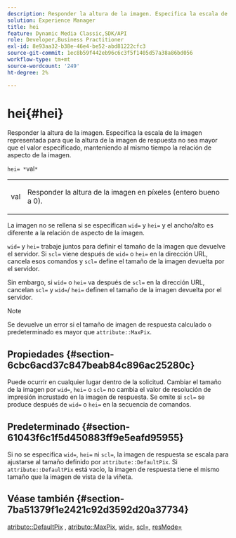 ```yaml
---
description: Responder la altura de la imagen. Especifica la escala de la imagen representada para que la altura de la imagen de respuesta no sea mayor que el valor especificado, manteniendo al mismo tiempo la relación de aspecto de la imagen.
solution: Experience Manager
title: hei
feature: Dynamic Media Classic,SDK/API
role: Developer,Business Practitioner
exl-id: 8e93aa32-b38e-46e4-be52-abd81222cfc3
source-git-commit: 1ec8b59f442eb96c6c3f5f1405d57a38a86bd056
workflow-type: tm+mt
source-wordcount: '249'
ht-degree: 2%

---
```


# hei{#hei}

Responder la altura de la imagen. Especifica la escala de la imagen representada para que la altura de la imagen de respuesta no sea mayor que el valor especificado, manteniendo al mismo tiempo la relación de aspecto de la imagen.

`hei= *`val`*`

<table id="simpletable_C3A31CA539DC4D9F8BE50290D1AFA5CA"> 
 <tr class="strow"> 
  <td class="stentry"> <p><span class="codeph"> <span class="varname"> val</span> </span> </p></td> 
  <td class="stentry"> <p>Responder la altura de la imagen en píxeles (entero bueno a 0). </p></td> 
 </tr> 
</table>

La imagen no se rellena si se especifican `wid=` y `hei=` y el ancho/alto es diferente a la relación de aspecto de la imagen.

`wid=` y  `hei=` trabaje juntos para definir el tamaño de la imagen que devuelve el servidor. Si `scl=` viene después de `wid=` o `hei=` en la dirección URL, cancela esos comandos y `scl=` define el tamaño de la imagen devuelta por el servidor.

Sin embargo, si `wid=` o `hei=` va después de `scl=` en la dirección URL, cancelan `scl=` y `wid=`/ `hei=` definen el tamaño de la imagen devuelta por el servidor.

>[!NOTE]
>
>Se devuelve un error si el tamaño de imagen de respuesta calculado o predeterminado es mayor que `attribute::MaxPix`.

## Propiedades {#section-6cbc6acd37c847beab84c896ac25280c}

Puede ocurrir en cualquier lugar dentro de la solicitud. Cambiar el tamaño de la imagen por `wid=`, `hei=` o `scl=` no cambia el valor de resolución de impresión incrustado en la imagen de respuesta. Se omite si `scl=` se produce después de `wid=` o `hei=` en la secuencia de comandos.

## Predeterminado {#section-61043f6c1f5d450883ff9e5eafd95955}

Si no se especifica `wid=`, `hei=` ni `scl=`, la imagen de respuesta se escala para ajustarse al tamaño definido por `attribute::DefaultPix`. Si `attribute::DefaultPix` está vacío, la imagen de respuesta tiene el mismo tamaño que la imagen de vista de la viñeta.

## Véase también {#section-7ba51379f1e2421c92d3592d20a37734}

[atributo::DefaultPix](../../../../../ir-api/material-cat/image-rendering-api-ref/c-ir-material-catalog/c-ir-attributes-reference/r-ir-defaultpix.md#reference-102c98f9b5d24d2aaaeb756653fb0e6f) ,  [atributo::MaxPix](../../../../../ir-api/material-cat/image-rendering-api-ref/c-ir-material-catalog/c-ir-attributes-reference/r-ir-maxpix.md#reference-569f186bbc2840a6bd3cffa8ff3e7657),  [wid=](../../../../../ir-api/http-protocol/image-rendering-api-ref/c-ir-http-protocol-ref/c-ir-http-protocol-command-reference/r-ir-wid.md#reference-b7e691b0624941168c94b2749ae233ec),  [scl=](../../../../../ir-api/http-protocol/image-rendering-api-ref/c-ir-http-protocol-ref/c-ir-http-protocol-command-reference/r-ir-scl.md#reference-b14b51a6cbe34f0bba42880540592f29),  [resMode=](../../../../../ir-api/http-protocol/image-rendering-api-ref/c-ir-http-protocol-ref/c-ir-http-protocol-command-reference/r-ir-http-resmode.md#reference-851a5b636f8948cfb11456c9b7dab0d3)
